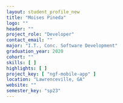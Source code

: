 ```yaml
---
layout: student_profile_new
title: "Moises Pineda"
logo: ""
header: ""
project_role: "Developer"
contact_email: ""
major: "I.T., Conc. Software Development"
graduation_year: 2020
cohort: ""
skills: [ ]
highlights: [ ]
project_key: [ "ngf-mobile-app" ]
location: "Lawrenceville, GA"
website: ""
semester_key: "sp23"
---
```

